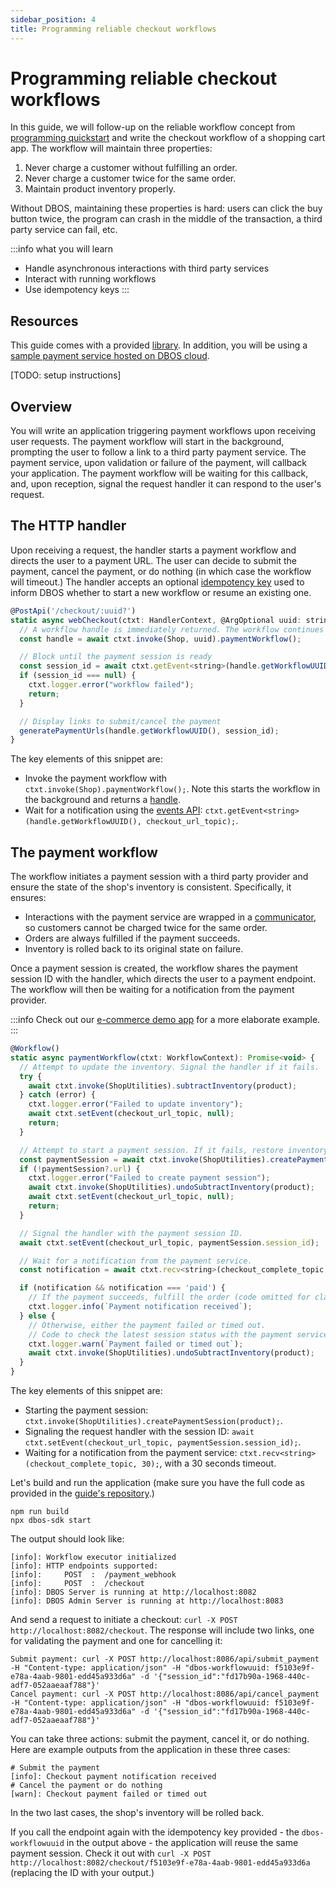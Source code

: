 ```yaml
---
sidebar_position: 4
title: Programming reliable checkout workflows
---
```


# Programming reliable checkout workflows

In this guide, we will follow-up on the reliable workflow concept from [programming quickstart](quickstart-programming) and write the checkout workflow of a shopping cart app.
The workflow will maintain three properties:
1. Never charge a customer without fulfilling an order.
2. Never charge a customer twice for the same order.
3. Maintain product inventory properly.

Without DBOS, maintaining these properties is hard: users can click the buy button twice, the program can crash in the middle of the transaction, a third party service can fail, etc.

:::info what you will learn
- Handle asynchronous interactions with third party services
- Interact with running workflows
- Use idempotency keys
:::

## Resources
This guide comes with a provided [library](https://github.com/dbos-inc/dbos-demo-apps). In addition, you will be using a [sample payment service hosted on DBOS cloud](https://cloud.dbos.dev/dbos-instructor/apps/payment).

[TODO: setup instructions]

## Overview

You will write an application triggering payment workflows upon receiving user requests.
The payment workflow will start in the background, prompting the user to follow a link to a third party payment service.
The payment service, upon validation or failure of the payment, will callback your application.
The payment workflow will be waiting for this callback, and, upon reception, signal the request handler it can respond to the user's request.

## The HTTP handler

Upon receiving a request, the handler starts a payment workflow and directs the user to a payment URL.
The user can decide to submit the payment, cancel the payment, or do nothing (in which case the workflow will timeout.)
The handler accepts an optional [idempotency key](../tutorials/idempotency-tutorial) used to inform DBOS whether to start a new workflow or resume an existing one.

```javascript
@PostApi('/checkout/:uuid?')
static async webCheckout(ctxt: HandlerContext, @ArgOptional uuid: string): Promise<void> {
  // A workflow handle is immediately returned. The workflow continues in the background.
  const handle = await ctxt.invoke(Shop, uuid).paymentWorkflow();

  // Block until the payment session is ready
  const session_id = await ctxt.getEvent<string>(handle.getWorkflowUUID(), checkout_url_topic);
  if (session_id === null) {
    ctxt.logger.error("workflow failed");
    return;
  }

  // Display links to submit/cancel the payment
  generatePaymentUrls(handle.getWorkflowUUID(), session_id);
}
```

The key elements of this snippet are:
- Invoke the payment workflow with `ctxt.invoke(Shop).paymentWorkflow();`. Note this starts the workflow in the background and returns a [handle](../api-reference/workflow-handles).
- Wait for a notification using the [events API](../tutorials/workflow-communication-tutorial#events-api): `ctxt.getEvent<string>(handle.getWorkflowUUID(), checkout_url_topic);`.

## The payment workflow

The workflow initiates a payment session with a third party provider and ensure the state of the shop's inventory is consistent.
Specifically, it ensures:
- Interactions with the payment service are wrapped in a [communicator](.../tutorials/communicator-tutorial), so customers cannot be charged twice for the same order.
- Orders are always fulfilled if the payment succeeds.
- Inventory is rolled back to its original state on failure.

Once a payment session is created, the workflow shares the payment session ID with the handler, which directs the user to a payment endpoint.
The workflow will then be waiting for a notification from the payment provider.

:::info
Check out our [e-commerce demo app](https://github.com/dbos-inc/dbos-demo-apps/tree/main/e-commerce) for a more elaborate example.
:::

```javascript
@Workflow()
static async paymentWorkflow(ctxt: WorkflowContext): Promise<void> {
  // Attempt to update the inventory. Signal the handler if it fails.
  try {
    await ctxt.invoke(ShopUtilities).subtractInventory(product);
  } catch (error) {
    ctxt.logger.error("Failed to update inventory");
    await ctxt.setEvent(checkout_url_topic, null);
    return;
  }

  // Attempt to start a payment session. If it fails, restore inventory state and signal the handler.
  const paymentSession = await ctxt.invoke(ShopUtilities).createPaymentSession(product);
  if (!paymentSession?.url) {
    ctxt.logger.error("Failed to create payment session");
    await ctxt.invoke(ShopUtilities).undoSubtractInventory(product);
    await ctxt.setEvent(checkout_url_topic, null);
    return;
  }

  // Signal the handler with the payment session ID.
  await ctxt.setEvent(checkout_url_topic, paymentSession.session_id);

  // Wait for a notification from the payment service.
  const notification = await ctxt.recv<string>(checkout_complete_topic, 30);

  if (notification && notification === 'paid') {
    // If the payment succeeds, fulfill the order (code omitted for clarity.)
    ctxt.logger.info(`Payment notification received`);
  } else {
    // Otherwise, either the payment failed or timed out.
    // Code to check the latest session status with the payment service omitted for clarity.
    ctxt.logger.warn(`Payment failed or timed out`);
    await ctxt.invoke(ShopUtilities).undoSubtractInventory(product);
  }
}
```

The key elements of this snippet are:
- Starting the payment session: `ctxt.invoke(ShopUtilities).createPaymentSession(product);`.
- Signaling the request handler with the session ID: `await ctxt.setEvent(checkout_url_topic, paymentSession.session_id);`.
- Waiting for a notification from the payment service: `ctxt.recv<string>(checkout_complete_topic, 30);`, with a 30 seconds timeout.


Let's build and run the application (make sure you have the full code as provided in the [guide's repository](https://github.com/dbos-inc/dbos-demo-apps).)

```shell
npm run build
npx dbos-sdk start
```

The output should look like:

```shell
[info]: Workflow executor initialized
[info]: HTTP endpoints supported:
[info]:     POST  :  /payment_webhook
[info]:     POST  :  /checkout
[info]: DBOS Server is running at http://localhost:8082
[info]: DBOS Admin Server is running at http://localhost:8083
```

And send a request to initiate a checkout: `curl -X POST http://localhost:8082/checkout`.
The response will include two links, one for validating the payment and one for cancelling it:
```shell
Submit payment: curl -X POST http://localhost:8086/api/submit_payment -H "Content-type: application/json" -H "dbos-workflowuuid: f5103e9f-e78a-4aab-9801-edd45a933d6a" -d '{"session_id":"fd17b90a-1968-440c-adf7-052aaeaaf788"}'
Cancel payment: curl -X POST http://localhost:8086/api/cancel_payment -H "Content-type: application/json" -H "dbos-workflowuuid: f5103e9f-e78a-4aab-9801-edd45a933d6a" -d '{"session_id":"fd17b90a-1968-440c-adf7-052aaeaaf788"}'
```

You can take three actions: submit the payment, cancel it, or do nothing. Here are example outputs from the application in these three cases:
```shell
# Submit the payment
[info]: Checkout payment notification received
# Cancel the payment or do nothing
[warn]: Checkout payment failed or timed out
```

In the two last cases, the shop's inventory will be rolled back.

If you call the endpoint again with the idempotency key provided - the `dbos-workflowuuid` in the output above - the application will reuse the same payment session. Check it out with `curl -X POST http://localhost:8082/checkout/f5103e9f-e78a-4aab-9801-edd45a933d6a` (replacing the ID with your output.)



